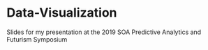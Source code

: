 # Data-Visualization
Slides for my presentation at the 2019 SOA Predictive Analytics and Futurism Symposium 
